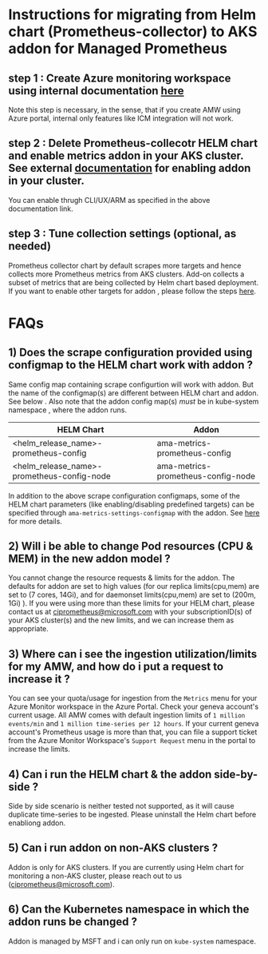 # Instructions for migrating from Helm chart (Prometheus-collector) to AKS addon for Managed Prometheus

## step 1 : Create Azure monitoring workspace using internal documentation [here](https://eng.ms/docs/products/geneva/metrics/prometheus/mac)
  
Note this step is necessary, in the sense, that if you create AMW using Azure portal, internal only features like ICM integration will not work.
    
## step 2 : Delete Prometheus-collecotr HELM chart and enable metrics addon in your AKS cluster. See external [documentation](https://learn.microsoft.com/en-us/azure/azure-monitor/essentials/prometheus-metrics-enable?tabs=azure-portal) for enabling addon in your cluster.
  
You can enable thrugh CLI/UX/ARM as specified in the above documentation link.

## step 3 : Tune collection settings (optional, as needed)
    
Prometheus collector chart by default scrapes more targets and hence collects more Prometheus metrics from AKS clusters. Add-on collects a subset of metrics that are being collected by Helm chart based deployment. If you want to enable other targets for addon , please follow the steps [here](https://github.com/Azure/prometheus-collector/blob/main/GeneratedMonitoringArtifacts/non-default/README.md).
    

# FAQs

## 1) Does the scrape configuration provided using configmap to the HELM chart work with addon ?

Same config map containing scrape configurtion will work with addon. But the name of the configmap(s) are different between HELM chart and addon. See below . Also note that the addon config map(s) *must* be in kube-system namespace , where the addon runs.


| HELM Chart                           | Addon | 
| -----------------------                   |-------------| 
|<helm_release_name>-prometheus-config               | ama-metrics-prometheus-config    |
|<helm_release_name>-prometheus-config-node               | ama-metrics-prometheus-config-node       |

In addition to the above scrape configuration configmaps, some of the HELM chart parameters (like enabling/disabling predefined targets) can be specified through `ama-metrics-settings-configmap` with the addon. See [here](https://learn.microsoft.com/en-us/azure/azure-monitor/essentials/prometheus-metrics-scrape-configuration#metrics-addon-settings-configmap) for more details.


## 2) Will i be able to change Pod resources (CPU & MEM) in the new addon model ?

You cannot change the resource requests & limits for the addon. The defaults for addon are set to high values (for our replica limits(cpu,mem) are set to (7 cores, 14Gi), and for daemonset limits(cpu,mem) are set to (200m, 1Gi) ). If you were using more than these limits for your HELM chart, please contact us at ciprometheus@microsoft.com with your subscriptionID(s) of your AKS cluster(s) and the new limits, and we can increase them as appropriate.

## 3) Where can i see the ingestion utilization/limits for my AMW, and how do i put a request to increase it ?

You can see your quota/usage for ingestion from the `Metrics` menu for your Azure Monitor workspace in the Azure Portal. Check your geneva account's current usage. All AMW comes with default ingestion limits of `1 million events/min` and `1 million time-series per 12 hours`. If your current geneva account's Prometheus usage is more than that, you can file a support ticket from the Azure Monitor Workspace's `Support Request` menu in the portal to increase the limits.

## 4) Can i run the HELM chart & the addon side-by-side ?
    
Side by side scenario is neither tested not supported, as it will cause duplicate time-series to be ingested. Please uninstall the Helm chart before enabliong addon.

## 5) Can i run addon on non-AKS clusters ?

Addon is only for AKS clusters. If you are currently using Helm chart for monitoring a non-AKS cluster, please reach out to us (ciprometheus@microsoft.com).

## 6) Can the Kubernetes namespace in which the addon runs be changed ?

Addon is managed by MSFT and i can only run on `kube-system` namespace.
